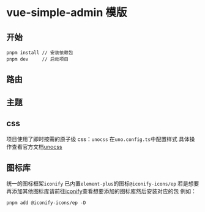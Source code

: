 # vue-simple-admin 模版

## 开始

```
pnpm install // 安装依赖包
pnpm dev     // 启动项目
```

## 路由

## 主题

## css

项目使用了即时按需的原子级 css：`unocss`
在`uno.config.ts`中配置样式
具体操作查看官方文档[unocss](https://unocss.dev/)

## 图标库

统一的图标框架`iconify`
已内置`element-plus`的图标`@iconify-icons/ep`
若是想要再添加其他图标库请前往[iconify](https://icon-sets.iconify.design/)查看想要添加的图标库然后安装对应的包
例如：

```
pnpm add @iconify-icons/ep -D
```
